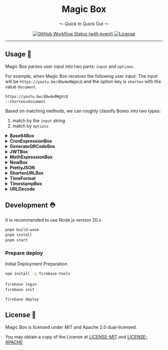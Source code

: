 <h1 align="center">Magic Box</h1>

<p align="center">～ Quick In Quick Out ～</p>

<p align="center">
  <a href="#">
    <img
        alt="GitHub Workflow Status (with event)"
        src="https://img.shields.io/github/actions/workflow/status/xiaoxiaosn/magic-box/firebase-hosting.yaml?style=flat-square"
    />
  </a>
  <a href="#">
    <img
      src="https://img.shields.io/badge/license-MIT%2FApache--2.0-informational?style=flat-square"
      alt="License"
    />
  </a>
</p>

---

## Usage 🏁

Magic Box parses user input into two parts: `input` and `options`.

For example, when Magic Box receives the following user input:
The input will be `https://youtu.be/dQw4w9WgXcQ` and the option key is `shorten` with the value `document`.

```
https://youtu.be/dQw4w9WgXcQ
::shorten=document
```

Based on matching methods, we can roughly classify Boxes into two types:

1. match by the `input` string
2. match by `options`

<details>
<summary> <b>Base64Box</b> </summary>

| match rule                    | description   | output                     |
| ----------------------------- | ------------- | -------------------------- |
| valid string                  | base64 encode | ![](docs/Base64Encode.png) |
| can be decode to valid string | base64 decode | ![](docs/Base64Decode.png) |

</details>

<details>
<summary> <b>CronExpressionBox</b> </summary>

| match rule            | description               | output                    |
| --------------------- | ------------------------- | ------------------------- |
| valid cron expression | convert to human language | ![](docs/CronExpress.png) |

| options                          | description                             | example     |
| -------------------------------- | --------------------------------------- | ----------- |
| `l`, `lang`, `locate`            | select while human language             | ::locale=tw |
| ~~`tz`, `timezone`, `tzOffset`~~ | (deprecated) shift to the base timezone | ::tz=8      |

</details>

<details>
<summary> <b>GenerateQRCodeBox</b> </summary>

| match rule                       | description      | output                       |
| -------------------------------- | ---------------- | ---------------------------- |
| contains option `qr` or `qrcode` | generate QR Code | ![](docs/GenerateQRCode.png) |

| options        | description | example    |
| -------------- | ----------- | ---------- |
| `qr`, `qrcode` | --          | `::QRCode` |

</details>

<details>
<summary> <b>JWTBox</b> </summary>

| match rule       | description                | output                  |
| ---------------- | -------------------------- | ----------------------- |
| valid JWT string | decode JWT header and body | ![](docs/JWTDecode.png) |

</details>

<details>
<summary> <b>MathExpressionBox</b> </summary>

| match rule         | description               | output                       |
| ------------------ | ------------------------- | ---------------------------- |
| valid math express | calculate the math result | ![](docs/MathExpression.png) |

</details>

<details>
<summary> <b>NowBox</b> </summary>

| match rule          | description                                                                                    | output            |
| ------------------- | ---------------------------------------------------------------------------------------------- | ----------------- |
| input matches `now` | show current time in 3 difference formats: `RFC 3339`, `RFC 3339 (UTC+8)`, and `Timestamp (s)` | ![](docs/Now.png) |

</details>

<details>
<summary> <b>PrettyJSON</b> </summary>

| match rule | description    | output                   |
| ---------- | -------------- | ------------------------ |
| valid JSON | formatted JSON | ![](docs/PrettyJSON.png) |

</details>

<details>
<summary> <b>ShortenURLBox</b> </summary>

| match rule                          | description            | output                   |
| ----------------------------------- | ---------------------- | ------------------------ |
| contains option `surl` or `shorten` | generate a shorten URL | ![](docs/ShortenURL.png) |

| options           | description                                                        | example      |
| ----------------- | ------------------------------------------------------------------ | ------------ |
| `surl`, `shorten` | desired short URL result, if not set, a random string will be used | `::surl=foo` |

</details>

<details>
<summary> <b>TimeFormat</b> </summary>

| match rule                 | description                         | output                   |
| -------------------------- | ----------------------------------- | ------------------------ |
| valid RFC 3339 time string | timestamp in second and millisecond | ![](docs/TimeFormat.png) |

</details>

<details>
<summary> <b>TimestampBox</b> </summary>

| match rule                                                                               | description                                | output                   |
| ---------------------------------------------------------------------------------------- | ------------------------------------------ | ------------------------ |
| valid timestamp. to avoid match all of number string, it only receive 1600 AD to 2500 AD | the time of timestamp in `RFC 3339` format | ![](docs/TimeFormat.png) |

</details>

<details>
<summary> <b>URLDecode</b> </summary>

| match rule         | description                | output                          |
| ------------------ | -------------------------- | ------------------------------- |
| URL-encoded string | decoded URL-encoded string | ![](docs/URLEncodingDecode.png) |

</details>

## Development ⛑️

It is recommended to use Node.js version 20.x

```bash
pnpm build:wasm
pnpm install
pnpm start
```

### Prepare deploy

Initial Deployment Preparation

```bash
npm install -g firebase-tools

firebase login
firebase init
```

```bash
firebase deploy
```

## License 📃

Magic Box is licensed under MIT and Apache 2.0 dual-licensed.

You may obtain a copy of the License at [LICENSE-MIT](LICENSE-MIT) and [LICENSE-APACHE](LICENSE-APACHE)

